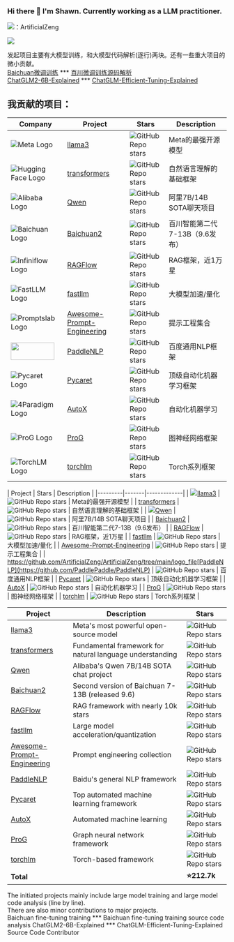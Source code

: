 ### Hi there 👋 I'm Shawn. Currently working as a LLM practitioner.
![](https://img.shields.io/badge/WeChat-07C160?style=for-the-badge&logo=wechat&logoColor=white)：ArtificialZeng

![](https://github-readme-stats.vercel.app/api?username=ArtificialZeng&show_icons=true&theme=transparent)

发起项目主要有大模型训练，和大模型代码解析(逐行)两块。还有一些重大项目的微小贡献。  
[Baichuan微调训练](https://github.com/ArtificialZeng/Baichuan-Chat-Tuning)       *** [百川微调训练源码解析](https://github.com/ArtificialZeng/Baichuan-Qwen-Llama-tuning-Explained)  
[ChatGLM2-6B-Explained](https://github.com/ArtificialZeng/ChatGLM2-6B-Explained) ***  [ChatGLM-Efficient-Tuning-Explained](https://github.com/ArtificialZeng/ChatGLM-Efficient-Tuning-Explained)  
## 我贡献的项目：
| Company | Project | Stars | Description |
|---------|---------|-------|-------------|
| ![Meta Logo][] | [llama3](https://github.com/meta-llama/llama3) | ![GitHub Repo stars](https://img.shields.io/github/stars/meta-llama/llama3?style=social) | Meta的最强开源模型 |
| ![Hugging Face Logo][] | [transformers](https://github.com/huggingface/transformers) | ![GitHub Repo stars](https://img.shields.io/github/stars/huggingface/transformers?style=social) | 自然语言理解的基础框架 |
| ![Alibaba Logo][] | [Qwen](https://github.com/QwenLM/Qwen) | ![GitHub Repo stars](https://img.shields.io/github/stars/QwenLM/Qwen?style=social) | 阿里7B/14B SOTA聊天项目 |
| ![Baichuan Logo][] | [Baichuan2](https://github.com/baichuan-inc/Baichuan2) | ![GitHub Repo stars](https://img.shields.io/github/stars/baichuan-inc/Baichuan2?style=social) | 百川智能第二代7-13B（9.6发布） |
| ![Infiniflow Logo][] | [RAGFlow](https://github.com/infiniflow/ragflow) | ![GitHub Repo stars](https://img.shields.io/github/stars/infiniflow/ragflow?style=social) | RAG框架，近1万星 |
| ![FastLLM Logo][] | [fastllm](https://github.com/ztxz16/fastllm) | ![GitHub Repo stars](https://img.shields.io/github/stars/ztxz16/fastllm?style=social) | 大模型加速/量化 |
| ![Promptslab Logo][] | [Awesome-Prompt-Engineering](https://github.com/promptslab/Awesome-Prompt-Engineering) | ![GitHub Repo stars](https://img.shields.io/github/stars/promptslab/Awesome-Prompt-Engineering?style=social) | 提示工程集合 |
| <img src="https://github.com/ArtificialZeng/ArtificialZeng/tree/main/logo_file/baidu_logo.png" width="100" height="40"> | [PaddleNLP](https://github.com/PaddlePaddle/PaddleNLP) | ![GitHub Repo stars](https://img.shields.io/github/stars/PaddlePaddle/PaddleNLP?style=social) | 百度通用NLP框架 |
| ![Pycaret Logo][] | [Pycaret](https://github.com/pycaret/pycaret) | ![GitHub Repo stars](https://img.shields.io/github/stars/pycaret/pycaret?style=social) | 顶级自动化机器学习框架 |
| ![4Paradigm Logo][] | [AutoX](https://github.com/4paradigm/AutoX) | ![GitHub Repo stars](https://img.shields.io/github/stars/4paradigm/AutoX?style=social) | 自动化机器学习 |
| ![ProG Logo][] | [ProG](https://github.com/sheldonresearch/ProG) | ![GitHub Repo stars](https://img.shields.io/github/stars/sheldonresearch/ProG?style=social) | 图神经网络框架 |
| ![TorchLM Logo][] | [torchlm](https://github.com/DefTruth/torchlm) | ![GitHub Repo stars](https://img.shields.io/github/stars/DefTruth/torchlm?style=social) | Torch系列框架 |

[Meta Logo]: https://example.com/meta-logo.png
[Hugging Face Logo]: https://example.com/huggingface-logo.png
[Alibaba Logo]: https://example.com/alibaba-logo.png
[Baichuan Logo]: https://example.com/baichuan-logo.png
[Infiniflow Logo]: https://example.com/infiniflow-logo.png
[FastLLM Logo]: https://example.com/fastllm-logo.png
[Promptslab Logo]: https://example.com/promptslab-logo.png
[Baidu Logo]: https://github.com/ArtificialZeng/ArtificialZeng/tree/main/logo_file/baidu_logo.png
[Pycaret Logo]: https://example.com/pycaret-logo.png
[4Paradigm Logo]: https://example.com/4paradigm-logo.png
[ProG Logo]: https://example.com/prog-logo.png
[TorchLM Logo]: https://example.com/torchlm-logo.png
| Project | Stars | Description |
|---------|-------|-------------|
| ![](https://img.shields.io/badge/Facebook-1877F2?style=for-the-badge&logo=facebook&logoColor=white)[llama3](https://github.com/meta-llama/llama3) | ![GitHub Repo stars](https://img.shields.io/github/stars/meta-llama/llama3?style=social) | Meta的最强开源模型 |
| [transformers](https://github.com/huggingface/transformers) | ![GitHub Repo stars](https://img.shields.io/github/stars/huggingface/transformers?style=social) | 自然语言理解的基础框架 |
| ![](https://img.shields.io/badge/Alibaba_Cloud-FF6A00?style=for-the-badge&logo=alibabacloud&logoColor=white)[Qwen](https://github.com/QwenLM/Qwen) | ![GitHub Repo stars](https://img.shields.io/github/stars/QwenLM/Qwen?style=social) | 阿里7B/14B SOTA聊天项目 |
| [Baichuan2](https://github.com/baichuan-inc/Baichuan2) | ![GitHub Repo stars](https://img.shields.io/github/stars/baichuan-inc/Baichuan2?style=social) | 百川智能第二代7-13B（9.6发布） |
| [RAGFlow](https://github.com/infiniflow/ragflow) | ![GitHub Repo stars](https://img.shields.io/github/stars/infiniflow/ragflow?style=social) | RAG框架，近1万星 |
| [fastllm](https://github.com/ztxz16/fastllm) | ![GitHub Repo stars](https://img.shields.io/github/stars/ztxz16/fastllm?style=social) | 大模型加速/量化 |
| [Awesome-Prompt-Engineering](https://github.com/promptslab/Awesome-Prompt-Engineering) | ![GitHub Repo stars](https://img.shields.io/github/stars/promptslab/Awesome-Prompt-Engineering?style=social) | 提示工程集合 |
| https://github.com/ArtificialZeng/ArtificialZeng/tree/main/logo_file[PaddleNLP](https://github.com/PaddlePaddle/PaddleNLP) | ![GitHub Repo stars](https://img.shields.io/github/stars/PaddlePaddle/PaddleNLP?style=social) | 百度通用NLP框架 |
| [Pycaret](https://github.com/pycaret/pycaret) | ![GitHub Repo stars](https://img.shields.io/github/stars/pycaret/pycaret?style=social) | 顶级自动化机器学习框架 |
| [AutoX](https://github.com/4paradigm/AutoX) | ![GitHub Repo stars](https://img.shields.io/github/stars/4paradigm/AutoX?style=social) | 自动化机器学习 |
| [ProG](https://github.com/sheldonresearch/ProG) | ![GitHub Repo stars](https://img.shields.io/github/stars/sheldonresearch/ProG?style=social) | 图神经网络框架 |
| [torchlm](https://github.com/DefTruth/torchlm) | ![GitHub Repo stars](https://img.shields.io/github/stars/DefTruth/torchlm?style=social) | Torch系列框架 |

| Project | Description | Stars |
|---------|-------------|-------|
| [llama3](https://github.com/meta-llama/llama3) | Meta's most powerful open-source model | ![GitHub Repo stars](https://img.shields.io/github/stars/meta-llama/llama3?style=social) |
| [transformers](https://github.com/huggingface/transformers) | Fundamental framework for natural language understanding | ![GitHub Repo stars](https://img.shields.io/github/stars/huggingface/transformers?style=social) |
| [Qwen](https://github.com/QwenLM/Qwen) | Alibaba's Qwen 7B/14B SOTA chat project | ![GitHub Repo stars](https://img.shields.io/github/stars/QwenLM/Qwen?style=social) |
| [Baichuan2](https://github.com/baichuan-inc/Baichuan2) | Second version of Baichuan 7-13B (released 9.6) | ![GitHub Repo stars](https://img.shields.io/github/stars/baichuan-inc/Baichuan2?style=social) |
| [RAGFlow](https://github.com/infiniflow/ragflow) | RAG framework with nearly 10k stars | ![GitHub Repo stars](https://img.shields.io/github/stars/infiniflow/ragflow?style=social) |
| [fastllm](https://github.com/ztxz16/fastllm) | Large model acceleration/quantization | ![GitHub Repo stars](https://img.shields.io/github/stars/ztxz16/fastllm?style=social) |
| [Awesome-Prompt-Engineering](https://github.com/promptslab/Awesome-Prompt-Engineering) | Prompt engineering collection | ![GitHub Repo stars](https://img.shields.io/github/stars/promptslab/Awesome-Prompt-Engineering?style=social) |
| [PaddleNLP](https://github.com/PaddlePaddle/PaddleNLP) | Baidu's general NLP framework | ![GitHub Repo stars](https://img.shields.io/github/stars/PaddlePaddle/PaddleNLP?style=social) |
| [Pycaret](https://github.com/pycaret/pycaret) | Top automated machine learning framework | ![GitHub Repo stars](https://img.shields.io/github/stars/pycaret/pycaret?style=social) |
| [AutoX](https://github.com/4paradigm/AutoX) | Automated machine learning | ![GitHub Repo stars](https://img.shields.io/github/stars/4paradigm/AutoX?style=social) |
| [ProG](https://github.com/sheldonresearch/ProG) | Graph neural network framework | ![GitHub Repo stars](https://img.shields.io/github/stars/sheldonresearch/ProG?style=social) |
| [torchlm](https://github.com/DefTruth/torchlm) | Torch-based framework | ![GitHub Repo stars](https://img.shields.io/github/stars/DefTruth/torchlm?style=social) |
| **Total** | | **:star:212.7k** |





The initiated projects mainly include large model training and large model code analysis (line by line).   
There are also minor contributions to major projects.   
Baichuan fine-tuning training *** Baichuan fine-tuning training source code analysis 
ChatGLM2-6B-Explained *** 
ChatGLM-Efficient-Tuning-Explained Source Code Contributor

<!--
**ArtificialZeng/ArtificialZeng** is a ✨ _special_ ✨ repository because its `README.md` (this file) appears on your GitHub profile.

Here are some ideas to get you started:

- 🔭 I’m currently working on ...
- 🌱 I’m currently learning ...
- 👯 I’m looking to collaborate on ...
- 🤔 I’m looking for help with ...
- 💬 Ask me about ...
- 📫 How to reach me: ...
- 😄 Pronouns: ...
- ⚡ Fun fact: ...
-->
